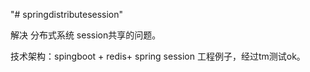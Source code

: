 "# springdistributesession" 

解决 分布式系统 session共享的问题。

技术架构：spingboot + redis+ spring session  工程例子，经过tm测试ok。
